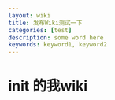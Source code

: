 ```yaml
---
layout: wiki
title: 发布Wiki测试一下
categories: [test]
description: some word here
keywords: keyword1, keyword2
---
```


# init 的我wiki


